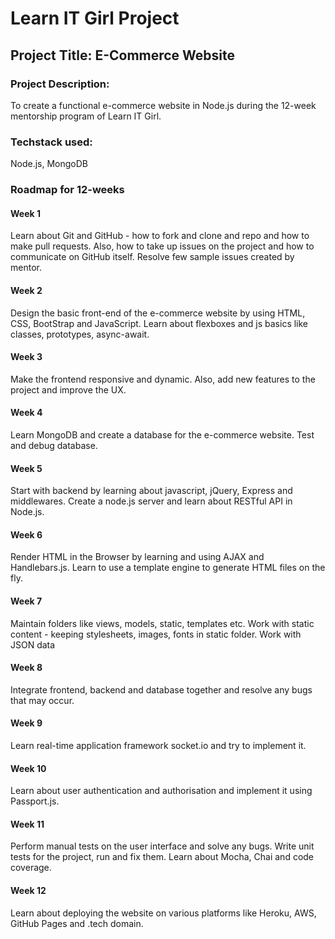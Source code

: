 # Learn IT Girl Project
## Project Title: E-Commerce Website
### Project Description:
To create a functional e-commerce website in Node.js during the 12-week mentorship program of Learn IT Girl.
### Techstack used:
Node.js, MongoDB

### Roadmap for 12-weeks
#### Week 1
Learn about Git and GitHub - how to fork and clone and repo and how to make pull requests. Also, how to take up issues on the project and how to communicate on GitHub itself.
Resolve few sample issues created by mentor.

#### Week 2
Design the basic front-end of the e-commerce website by using HTML, CSS, BootStrap and JavaScript.
Learn about flexboxes and js basics like classes, prototypes, async-await.

#### Week 3
Make the frontend responsive and dynamic.
Also, add new features to the project and improve the UX.

#### Week 4
Learn MongoDB and create a database for the e-commerce website.
Test and debug database.

#### Week 5
Start with backend by learning about javascript, jQuery, Express and middlewares.
Create a node.js server and learn about RESTful API in Node.js.

#### Week 6
Render HTML in the Browser by learning and using AJAX and Handlebars.js.
Learn to use a template engine to generate HTML files on the fly.

#### Week 7
Maintain folders like views, models, static, templates etc.
Work with static content - keeping stylesheets, images, fonts in static folder.
Work with JSON data

#### Week 8
Integrate frontend, backend and database together and resolve any bugs that may occur.

#### Week 9
Learn real-time application framework socket.io and try to implement it.

#### Week 10
Learn about user authentication and authorisation and implement it using Passport.js.

#### Week 11
Perform manual tests on the user interface and solve any bugs.
Write unit tests for the project, run and fix them.
Learn about Mocha, Chai and code coverage.

#### Week 12
Learn about deploying the website on various platforms like Heroku, AWS, GitHub Pages and .tech domain.
